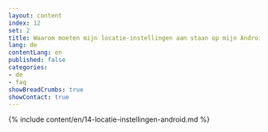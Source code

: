```yaml
---
layout: content
index: 12
set: 2
title: Waarom moeten mijn locatie-instellingen aan staan op mijn Android-telefoon?
lang: de
contentLang: en
published: false
categories:
- de
- faq
showBreadCrumbs: true
showContact: true
---
```

{% include content/en/14-locatie-instellingen-android.md %}
